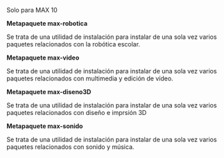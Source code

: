 Solo para MAX 10

**Metapaquete max-robotica**

Se trata de una utilidad de instalación para instalar de una sola vez varios paquetes relacionados con la robótica escolar.

**Metapaquete max-video**

Se trata de una utilidad de instalación para instalar de una sola vez varios paquetes relacionados con multimedia y edición de vídeo.

**Metapaquete max-diseno3D**

Se trata de una utilidad de instalación para instalar de una sola vez varios paquetes relacionados con diseño e imprsión 3D

**Metapaquete max-sonido**

Se trata de una utilidad de instalación para instalar de una sola vez varios paquetes relacionados con sonido y música.
